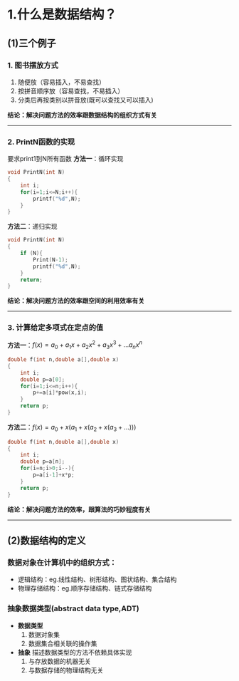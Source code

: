 # 1.什么是数据结构？
## (1)三个例子
### 1. 图书摆放方式
   1. 随便放（容易插入，不易查找）
   2. 按拼音顺序放（容易查找，不易插入）
   3. 分类后再按类别以拼音放(既可以查找又可以插入)

**结论：解决问题方法的效率跟数据结构的组织方式有关**

---

### 2. PrintN函数的实现
要求print1到N所有函数
**方法一**：循环实现
```C
void PrintN(int N)
{
    int i;
    for(i=1;i<=N;i++){
        printf("%d",N);
    }
}
```
**方法二**：递归实现
``` C
void PrintN(int N)
{
    if (N){
        Print(N-1);
        printf("%d",N);
    }
    return;
}
```
**结论：解决问题方法的效率跟空间的利用效率有关**

---
### 3. 计算给定多项式在定点的值
**方法一**：$f(x) = a_0 + a_1x + a_2x^2 + a_3x^3 + ...a_nx^n$
```C
double f(int n,double a[],double x)
{
    int i;
    double p=a[0];
    for(i=1;i<=n;i++){
        p+=a[i]*pow(x,i);
    }
    return p;
}
```
**方法二**：$f(x) = a_0 + x(a_1 + x(a_2 + x(a_3 + ...)))$ 
```C
double f(int n,double a[],double x)
{
    int i;
    double p=a[n];
    for(i=n;i>0;i--){
        p=a[i-1]+x*p;
    }
    return p;
}
```
**结论：解决问题方法的效率，跟算法的巧妙程度有关**

---
## (2)数据结构的定义
### 数据对象在计算机中的组织方式：
   - 逻辑结构：eg.线性结构、树形结构、图状结构、集合结构
   - 物理存储结构：eg.顺序存储结构、链式存储结构

### 抽象数据类型(abstract data type,ADT)
   - **数据类型**
     1. 数据对象集
     2. 数据集合相关联的操作集
   - **抽象** 描述数据类型的方法不依赖具体实现
     1. 与存放数据的机器无关
     2. 与数据存储的物理结构无关


